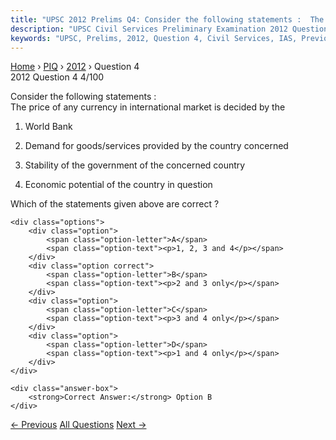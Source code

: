 ```yaml
---
title: "UPSC 2012 Prelims Q4: Consider the following statements :  The price of any curren..."
description: "UPSC Civil Services Preliminary Examination 2012 Question 4 with options and answer"
keywords: "UPSC, Prelims, 2012, Question 4, Civil Services, IAS, Previous Year Questions"
---
```


<nav class="breadcrumb">
    <a href="../../">Home</a>
    <span>›</span>
    <a href="../">PIQ</a>
    <span>›</span>
    <a href="./">2012</a>
    <span>›</span>
    <span>Question 4</span>
</nav>

<div class="question-header">
    <div class="question-meta">
        <span class="year-badge">2012</span>
        <span class="question-number">Question 4</span>
        <span class="progress">4/100</span>
    </div>
    <div class="progress-bar">
        <div class="progress-fill" style="width: 4.0%"></div>
    </div>
</div>

<div class="question-content">
    <div class="question-text">
        <p>Consider the following statements : <br />
The price of any currency in international market is decided by the</p>
<ol>
<li>
<p>World Bank</p>
</li>
<li>
<p>Demand for goods/services provided by the country concerned</p>
</li>
<li>
<p>Stability of the government of the concerned country</p>
</li>
<li>
<p>Economic potential of the country in question</p>
</li>
</ol>
<p>Which of the statements given above are correct ?</p>
    </div>
    
    <div class="options">
        <div class="option">
            <span class="option-letter">A</span>
            <span class="option-text"><p>1, 2, 3 and 4</p></span>
        </div>
        <div class="option correct">
            <span class="option-letter">B</span>
            <span class="option-text"><p>2 and 3 only</p></span>
        </div>
        <div class="option">
            <span class="option-letter">C</span>
            <span class="option-text"><p>3 and 4 only</p></span>
        </div>
        <div class="option">
            <span class="option-letter">D</span>
            <span class="option-text"><p>1 and 4 only</p></span>
        </div>
    </div>

    <div class="answer-box">
        <strong>Correct Answer:</strong> Option B
    </div>
</div>

<div class="question-nav">
    <a href="../q003-which-of-the-following-would-include-foreign-direc/" class="nav-btn prev">← Previous</a>
    <a href="../" class="nav-btn center">All Questions</a>
    <a href="../q005-the-basic-aim-of-lead-bank-scheme-is-that/" class="nav-btn next">Next →</a>
</div>
